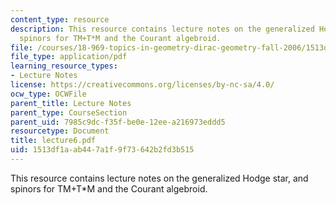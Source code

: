 ```yaml
---
content_type: resource
description: This resource contains lecture notes on the generalized Hodge star, and
  spinors for TM+T*M and the Courant algebroid.
file: /courses/18-969-topics-in-geometry-dirac-geometry-fall-2006/1513df1aab447a1f9f73642b2fd3b515_lecture6.pdf
file_type: application/pdf
learning_resource_types:
- Lecture Notes
license: https://creativecommons.org/licenses/by-nc-sa/4.0/
ocw_type: OCWFile
parent_title: Lecture Notes
parent_type: CourseSection
parent_uid: 7985c9dc-f35f-be0e-12ee-a216973eddd5
resourcetype: Document
title: lecture6.pdf
uid: 1513df1a-ab44-7a1f-9f73-642b2fd3b515
---
```

This resource contains lecture notes on the generalized Hodge star, and spinors for TM+T*M and the Courant algebroid.